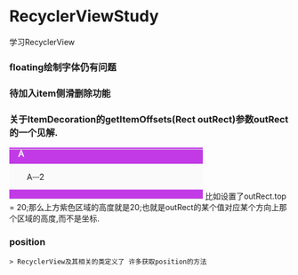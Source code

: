 # RecyclerViewStudy
学习RecyclerView

### floating绘制字体仍有问题

### 待加入item侧滑删除功能


### 关于ItemDecoration的getItemOffsets(Rect outRect)参数outRect的一个见解.
![图1](https://github.com/idealcn/RecyclerViewStudy/blob/master/img/pic1.png?raw=true)
比如设置了outRect.top = 20;那么上方紫色区域的高度就是20;也就是outRect的某个值对应某个方向上那个区域的高度,而不是坐标.


### position
    > RecyclerView及其相关的类定义了 许多获取position的方法
